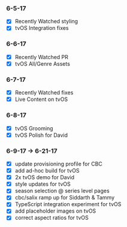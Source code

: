 ### 6-5-17
 - [x] Recently Watched styling
 - [x] tvOS Integration fixes
 
 ### 6-6-17
 - [x] Recently Watched PR
 - [x] tvOS All/Genre Assets
 
 ### 6-7-17
 - [x] Recently Watched fixes
 - [x] Live Content on tvOS
 
 ### 6-8-17
 - [x] tvOS Grooming
 - [x] tvOS Polish for David
 
 ### 6-9-17 -> 6-21-17
 - [x] update provisioning profile for CBC
 - [x] add ad-hoc build for tvOS
 - [x] 2x tvOS demo for David
 - [x] style updates for tvOS 
 - [x] season selection @ series level pages
 - [x] cbc/salix ramp up for Siddarth & Tammy
 - [x] TypeScript integration experiment for tvOS
 - [x] add placeholder images on tvOS
 - [x] correct aspect ratios for tvOS
